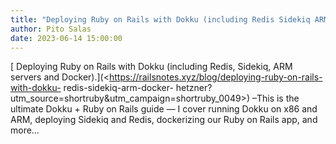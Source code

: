 ```yaml
---
title: "Deploying Ruby on Rails with Dokku (including Redis Sidekiq ARM servers and Docker)."
author: Pito Salas
date: 2023-06-14 15:00:00
---
```



[ Deploying Ruby on Rails with Dokku (including Redis, Sidekiq, ARM servers
and Docker).](<https://railsnotes.xyz/blog/deploying-ruby-on-rails-with-dokku-
redis-sidekiq-arm-docker-
hetzner?utm_source=shortruby&utm_campaign=shortruby_0049>) –This is the
ultimate Dokku + Ruby on Rails guide — I cover running Dokku on x86 and ARM,
deploying Sidekiq and Redis, dockerizing our Ruby on Rails app, and more…


